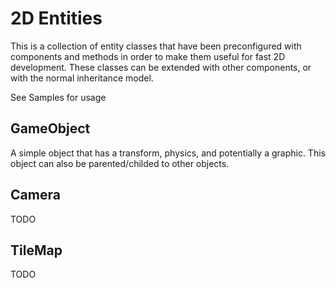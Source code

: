 # 2D Entities
This is a collection of entity classes that have been preconfigured with components and methods in order to make them useful for fast 2D development.
These classes can be extended with other components, or with the normal inheritance model.

See Samples for usage

## GameObject
A simple object that has a transform, physics, and potentially a graphic. This object can also be parented/childed to other objects.

## Camera
TODO

## TileMap
TODO